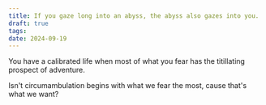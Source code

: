 ```yaml
---
title: If you gaze long into an abyss, the abyss also gazes into you.
draft: true
tags: 
date: 2024-09-19
---
```

 
You have a calibrated life when most of what you fear has the titillating prospect of adventure.

Isn't circumambulation begins with what we fear the most, cause that's what we want?

